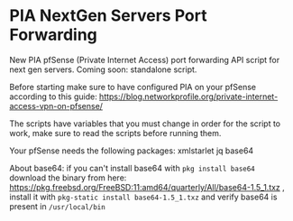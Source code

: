 # PIA NextGen Servers Port Forwarding
New PIA pfSense (Private Internet Access) port forwarding API script for next gen servers. Coming soon: standalone script.

Before starting make sure to have configured PIA on your pfSense according to this guide: https://blog.networkprofile.org/private-internet-access-vpn-on-pfsense/

The scripts have variables that you must change in order for the script to work, make sure to read the scripts before running them.

Your pfSense needs the following packages: xmlstarlet jq base64

About base64: if you can't install base64 with `pkg install base64` download the binary from here: https://pkg.freebsd.org/FreeBSD:11:amd64/quarterly/All/base64-1.5_1.txz , install it with `pkg-static install base64-1.5_1.txz` and verify base64 is present in `/usr/local/bin`

